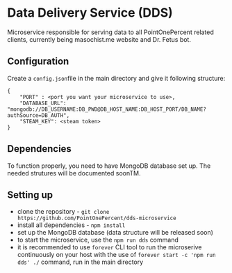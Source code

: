 # Data Delivery Service (DDS)

Microservice responsible for serving data to all PointOnePercent related clients, currently being masochist.me website and Dr. Fetus bot.

## Configuration

Create a ``config.json``file in the main directory and give it following structure:

```
{
    "PORT" : <port you want your microservice to use>,
    "DATABASE_URL": "mongodb://DB_USERNAME:DB_PWD@DB_HOST_NAME:DB_HOST_PORT/DB_NAME?authSource=DB_AUTH",
    "STEAM_KEY": <steam token>
}
```

## Dependencies

To function properly, you need to have MongoDB database set up. The needed strutures will be documented soonTM.

## Setting up

- clone the repository - ``git clone https://github.com/PointOnePercent/dds-microservice``
- install all dependencies - ``npm install``
- set up the MongoDB database (data structure will be released soon)
- to start the microservice, use the ``npm run dds`` command
- it is recommended to use ``forever`` CLI tool to run the microserive continuously on your host with the use of ``forever start -c 'npm run dds' ./`` command, run in the main directory
